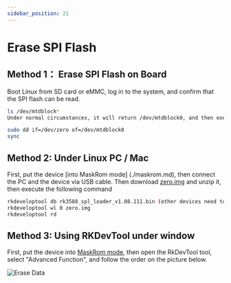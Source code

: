 ```yaml
---
sidebar_position: 21
---
```


# Erase SPI Flash

## Method 1： Erase SPI Flash on Board

Boot Linux from SD card or eMMC, log in to the system, and confirm that the SPI flash can be read.

```bash
ls /dev/mtdblock*
Under normal circumstances, it will return /dev/mtdblock0, and then execute the clear command.
```

```bash
sudo dd if=/dev/zero of=/dev/mtdblock0
sync
```

## Method 2: Under Linux PC / Mac

First, put the device [into MaskRom mode] (./maskrom.md), then connect the PC and the device via USB cable.
Then download [zero.img](https://dl.radxa.com/rock5/sw/images/others/zero.img.gz) and unzip it, then execute the following command

```bash
rkdeveloptool db rk3588_spl_loader_v1.08.111.bin (other devices need to select the corresponding loader file)
rkdeveloptool wl 0 zero.img
rkdeveloptool rd
```

## Method 3: Using RKDevTool under window

First, put the device into [MaskRom mode](./maskrom.md), then open the RkDevTool tool, select "Advanced Function", and follow the order on the picture below.

![Erase Data](/img/common/rkdevtool/700px-Eraseall_new.webp)
